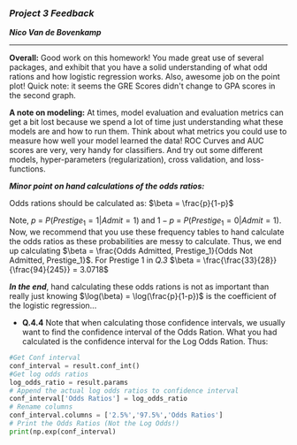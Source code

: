 ### ***Project 3 Feedback***

***Nico Van de Bovenkamp***
***

**Overall:** Good work on this homework! You made great use of several packages, and exhibit that you have a solid understanding of what odd rations and how logistic regression works. Also, awesome job on the point plot! Quick note: it seems the GRE Scores didn't change to GPA scores in the second graph.

**A note on modeling:**
At times, model evaluation and evaluation metrics can get a bit lost because we spend a lot of time just understanding what these models are and how to run them. Think about what metrics you could use to measure how well your model learned the data! ROC Curves and AUC scores are very, very handy for classifiers. And try out some different models, hyper-parameters (regularization), cross validation, and loss-functions.

***Minor point on hand calculations of the odds ratios:***

Odds rations should be calculated as: $\beta = \frac{p}{1-p}$


Note, $p$ = $P(Prestige_1 = 1| Admit = 1)$ and $1-p$ = $P(Prestige_1 = 0| Admit = 1)$. Now, we recommend that you use these frequency tables to hand calculate the odds ratios as these probabilities are messy to calculate. Thus, we end up calculating $\beta = \frac{Odds Admitted, Prestige_1}{Odds Not Admitted, Prestige_1}$. For Prestige 1 in *Q.3* $\beta = \frac{\frac{33}{28}}{\frac{94}{245}} = 3.0718$

***In the end***, hand calculating these odds rations is not as important than really just knowing $\log(\beta) = \log(\frac{p}{1-p})$ is the coefficient of the logistic regression...

* **Q.4.4** Note that when calculating those confidence intervals, we usually want to find the confidence interval of the Odds Ration. What you had calculated is the confidence interval for the Log Odds Ration. Thus:
```python
#Get Conf interval
conf_interval = result.conf_int()
#Get log odds ratios
log_odds_ratio = result.params
# Append the actual log odds ratios to confidence interval
conf_interval['Odds Ratios'] = log_odds_ratio
# Rename columns
conf_interval.columns = ['2.5%','97.5%','Odds Ratios']
# Print the Odds Ratios (Not the Log Odds!)
print(np.exp(conf_interval)
```
